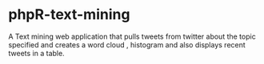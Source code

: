 # phpR-text-mining

A Text mining web application that pulls tweets from twitter about the topic specified and creates a word cloud , histogram and also displays recent tweets in a table.

